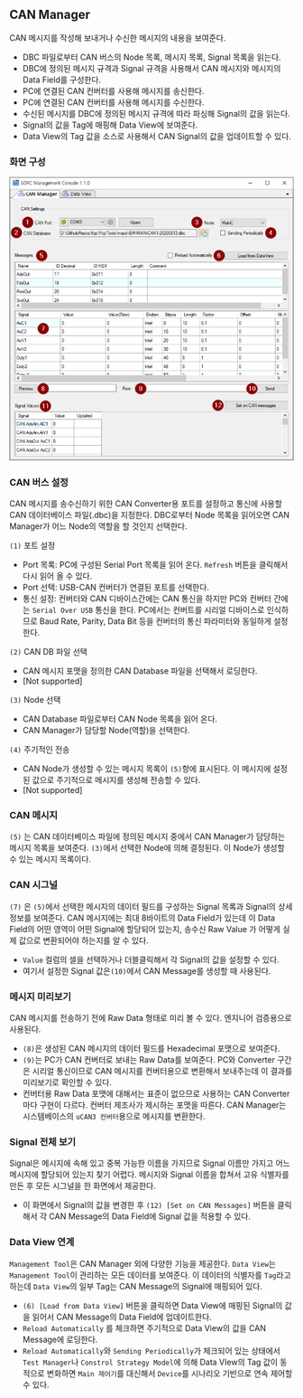 ## CAN Manager

CAN 메시지를 작성해 보내거나 수신한  메시지의 내용을 보여준다.

* DBC 파일로부터 CAN 버스의 Node 목록, 메시지 목록, Signal 목록을 읽는다.
* DBC에 정의된 메시지 규격과 Signal 규격을 사용해서 CAN 메시지와 메시지의 Data Field를 구성한다.
* PC에 연결된 CAN 컨버터를 사용해 메시지를 송신한다.
* PC에 연결된 CAN 컨버터를 사용해 메시지를 수신한다.
* 수신된 메시지를 DBC에 정의된 메시지 규격에 따라  파싱해 Signal의 값을 읽는다.
* Signal의 값을 Tag에 매핑해 Data View에 보여준다.
* Data View의 Tag 값을 소스로 사용해서 CAN Signal의 값을 업데이트할 수 있다.


### 화면 구성

![can-manager](can-manager.assets/can-manager.png)


### CAN 버스 설정

CAN 메시지를 송수신하기 위한 CAN Converter용 포트를 설정하고 통신에 사용할 CAN 데이터베이스 파일(.dbc)을 지정한다. DBC로부터 Node 목록을 읽어오면 CAN Manager가 어느 Node의 역할을 할 것인지 선택한다.

`(1)` 포트 설정

- Port 목록: PC에 구성된  Serial Port 목록을 읽어 온다. `Refresh` 버튼을 클릭해서 다시 읽어 올 수 있다.
- Port 선택: USB-CAN 컨버터가 연결된 포트를 선택한다.
- 통신 설정: 컨버터와 CAN 디바이스간에는 CAN 통신을 하지만 PC와 컨버터 간에는 `Serial Over USB` 통신을 한다. PC에서는 컨버트를 시리얼 디바이스로 인식하므로 Baud Rate, Parity, Data Bit 등을 컨버터의 통신 파라미터와 동일하게 설정한다.

`(2)` CAN DB 파일 선택

- CAN 메시지 포맷을 정의한 CAN Database 파일을 선택해서 로딩한다.
- [Not supported]

`(3)` Node 선택 

- CAN Database 파일로부터 CAN Node 목록을 읽어 온다.
- CAN Manager가 담당할 Node(역할)을 선택한다. 

`(4)` 주기적인 전송

- CAN Node가 생성할 수 있는 메시지 목록이 `(5)`항에 표시된다. 이 메시지에 설정된 값으로 주기적으로 메시지를 생성해 전송할 수 있다.
- [Not supported]


### CAN 메시지

`(5)` 는 CAN 데이터베이스 파일에 정의된 메시지 중에서 CAN Manager가 담당하는 메시지 목록을 보여준다. `(3)`에서 선택한 Node에 의해 결정된다. 이 Node가 생성할 수 있는 메시지 목록이다.


### CAN 시그널

`(7)` 은 `(5)`에서 선택한 메시지의 데이터 필드를 구성하는 Signal 목록과 Signal의 상세 정보를 보여준다. CAN 메시지에는 최대 8바이트의 Data Field가 있는데 이 Data Field의 어떤 영역이 어떤 Signal에 할당되어 있는지, 송수신 Raw Value 가 어떻게 실제 값으로 변환되어야 하는지를 알 수 있다. 

* `Value` 컬럼의 셀을 선택하거나 더블클릭해서 각 Signal의 값을 설정할 수 있다. 
* 여기서 설정한 Signal 값은`(10)`에서 CAN Message를 생성할 때 사용된다.


### 메시지 미리보기

CAN 메시지를 전송하기 전에 Raw Data 형태로 미리 볼 수 있다. 엔지니어 검증용으로 사용된다.

* `(8)`은 생성된 CAN 메시지의 데이터 필드를 Hexadecimal 포맷으로 보여준다.
* `(9)`는 PC가 CAN 컨버터로 보내는 Raw Data를 보여준다. PC와 Converter 구간은 시리얼 통신이므로 CAN 메시지를 컨버터용으로 변환해서 보내주는데 이 결과를 미리보기로 확인할 수 있다. 
* 컨버터용 Raw Data 포맷에 대해서는 표준이 없으므로 사용하는 CAN Converter마다 구현이 다르다. 컨버터 제조사가 제시하는 포맷을 따른다. CAN Manager는 시스템베이스의 `uCAN3 컨버터`용으로 메시지를 변환한다.


### Signal 전체 보기

Signal은 메시지에 속해 있고 중복 가능한 이름을 가지므로 Signal 이름만 가지고 어느 메시지에 할당되어 있는지 찾기 어렵다. 메시지와 Signal 이름을 합쳐서 고유 식별자를 만든 후 모든 시그널을 한 화면에서 제공한다.

- 이 화면에서 Signal의 값을 변경한 후 `(12) [Set on CAN Messages]` 버튼을 클릭해서 각 CAN Message의 Data Field에 Signal 값을 적용할 수 있다.


### Data View 연계

`Management Tool`은 CAN Manager 외에 다양한 기능을 제공한다. `Data View`는 `Management Tool`이 관리하는 모든 데이터를 보여준다. 이 데이터의 식별자를 `Tag`라고 하는데 `Data View`의 일부 Tag는 CAN Message의 Signal에 매핑되어 있다.

- `(6) [Load from Data View]` 버튼을 클릭하면 Data View에 매핑된 Signal의 값을 읽어서 CAN Message의 Data Field에 업데이트한다.
- `Reload Automatically` 를 체크하면 주기적으로 Data View의 값을 CAN Message에 로딩한다.
- `Reload Automatically`와 `Sending Periodically`가 체크되어 있는 상태에서 `Test Manager`나 `Constrol Strategy Model`에 의해 Data VIew의 Tag 값이 동적으로 변화하면 `Main 제어기`를 대신해서 `Device`를 시나리오 기반으로 연속 제어할 수 있다. 
